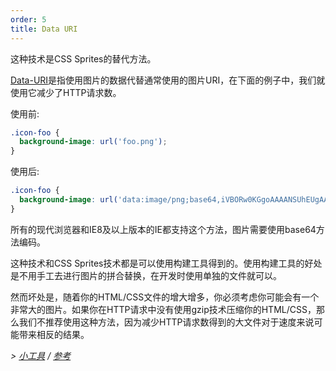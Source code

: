 ```yaml
---
order: 5
title: Data URI
---
```


这种技术是CSS Sprites的替代方法。

[Data-URI](http://en.wikipedia.org/wiki/Data_URI_scheme)是指使用图片的数据代替通常使用的图片URI，在下面的例子中，我们就使用它减少了HTTP请求数。

使用前:
```css
.icon-foo {
  background-image: url('foo.png');
}
```

使用后:
```css
.icon-foo {
  background-image: url('data:image/png;base64,iVBORw0KGgoAAAANSUhEUgAAAAEAAAABAQMAAAAl21bKAAAAA1BMVEUAAACnej3aAAAAAXRSTlMAQObYZgAAAApJREFUCNdjYAAAAAIAAeIhvDMAAAAASUVORK5CYII%3D');
}
```

所有的现代浏览器和IE8及以上版本的IE都支持这个方法，图片需要使用base64方法编码。

这种技术和CSS Sprites技术都是可以使用构建工具得到的。使用构建工具的好处是不用手工去进行图片的拼合替换，在开发时使用单独的文件就可以。

然而坏处是，随着你的HTML/CSS文件的增大增多，你必须考虑你可能会有一个非常大的图片。如果你在HTTP请求中没有使用gzip技术压缩你的HTML/CSS，那么我们不推荐使用这种方法，因为减少HTTP请求数得到的大文件对于速度来说可能带来相反的结果。

*> [小工具](https://github.com/zenorocha/browser-diet/wiki/Tools#wiki-data-uri) / [参考](https://github.com/zenorocha/browser-diet/wiki/References#data-uri)*
